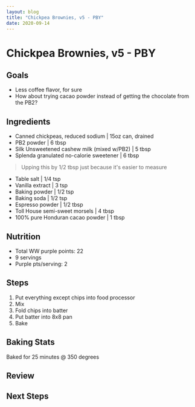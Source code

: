 ```yaml
---
layout: blog
title: "Chickpea Brownies, v5 - PBY"
date: 2020-09-14
---
```


# Chickpea Brownies, v5 - PBY
## Goals
* Less coffee flavor, for sure
* How about trying cacao powder instead of getting the chocolate from the PB2? 

## Ingredients
- Canned chickpeas, reduced sodium | 15oz can, drained
- PB2 powder | 6 tbsp
- Silk Unsweetened cashew milk (mixed w/PB2) | 5 tbsp
- Splenda granulated no-calorie sweetener | 6 tbsp
> Upping this by 1/2 tbsp just because it's easier to measure
- Table salt | 1/4 tsp
- Vanilla extract | 3 tsp
- Baking powder | 1/2 tsp
- Baking soda | 1/2 tsp
- Espresso powder | 1/2 tbsp
- Toll House semi-sweet morsels | 4 tbsp
- 100% pure Honduran cacao powder | 1 tbsp


## Nutrition
- Total WW purple points: 22
- 9 servings
- Purple pts/serving: 2

## Steps
1. Put everything except chips into food processor
2. Mix
3. Fold chips into batter
4. Put batter into 8x8 pan
5. Bake

## Baking Stats
Baked for 25 minutes @ 350 degrees

## Review

## Next Steps
